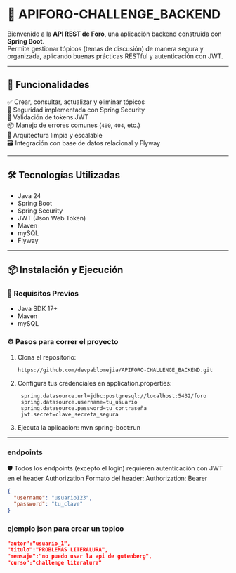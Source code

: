 # 🧠 APIFORO-CHALLENGE_BACKEND

Bienvenido a la **API REST de Foro**, una aplicación backend construida con **Spring Boot**.  
Permite gestionar tópicos (temas de discusión) de manera segura y organizada, aplicando buenas prácticas RESTful y autenticación con JWT.

---

## 🚀 Funcionalidades

✅ Crear, consultar, actualizar y eliminar tópicos  
🔐 Seguridad implementada con Spring Security  
🔑 Validación de tokens JWT  
📦 Manejo de errores comunes (`400`, `404`, etc.)  
🧱 Arquitectura limpia y escalable  
🗃️ Integración con base de datos relacional y Flyway

---

## 🛠️ Tecnologías Utilizadas

- Java 24
- Spring Boot
- Spring Security
- JWT (Json Web Token)
- Maven
- mySQL
- Flyway

---

## 📦 Instalación y Ejecución

### 🔧 Requisitos Previos

- Java SDK 17+
- Maven
- mySQL

### ⚙️ Pasos para correr el proyecto

1. Clona el repositorio:
   ```bash
   https://github.com/devpablomejia/APIFORO-CHALLENGE_BACKEND.git


2. Configura tus credenciales en application.properties:

   ```properties
    spring.datasource.url=jdbc:postgresql://localhost:5432/foro
    spring.datasource.username=tu_usuario
    spring.datasource.password=tu_contraseña
    jwt.secret=clave_secreta_segura
    ```


3. Ejecuta la aplicacion:
   mvn spring-boot:run

---
### endpoints
🛡️ Todos los endpoints (excepto el login) requieren autenticación con JWT en el header Authorization
Formato del header: Authorization: Bearer <tu-token-jwt>

```json
{
  "username": "usuario123",
  "password": "tu_clave"
}

```

### ejemplo json para crear un topico

```json
"autor":"usuario_1",
"titulo":"PROBLEMAS LITERALURA",
"mensaje":"no puedo usar la api de gutenberg",
"curso":"challenge literalura"
```






